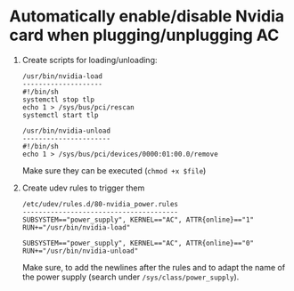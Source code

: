 # Automatically enable/disable Nvidia card when plugging/unplugging AC

1. Create scripts for loading/unloading:

	```
	/usr/bin/nvidia-load
	--------------------
	#!/bin/sh
	systemctl stop tlp
	echo 1 > /sys/bus/pci/rescan
	systemctl start tlp
	```

	```
	/usr/bin/nvidia-unload
	----------------------
	#!/bin/sh
	echo 1 > /sys/bus/pci/devices/0000:01:00.0/remove
	```
	Make sure they can be executed (`chmod +x $file`)

2. Create udev rules to trigger them

	```
	/etc/udev/rules.d/80-nvidia_power.rules
	---------------------------------------
	SUBSYSTEM=="power_supply", KERNEL=="AC", ATTR{online}=="1" RUN+="/usr/bin/nvidia-load"

	SUBSYSTEM=="power_supply", KERNEL=="AC", ATTR{online}=="0" RUN+="/usr/bin/nvidia-unload"

	```
	Make sure, to add the newlines after the rules and to adapt the name of the power supply (search under `/sys/class/power_supply`).
